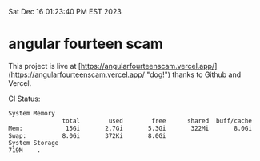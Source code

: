 Sat Dec 16 01:23:40 PM EST 2023

# angular fourteen scam


This project is live at [https://angularfourteenscam.vercel.app/](https://angularfourteenscam.vercel.app/ "dog!") thanks to Github and Vercel.

CI Status: 

```bash
System Memory
               total        used        free      shared  buff/cache   available
Mem:            15Gi       2.7Gi       5.3Gi       322Mi       8.0Gi        12Gi
Swap:          8.0Gi       372Ki       8.0Gi
System Storage
719M	.
```
```bash
